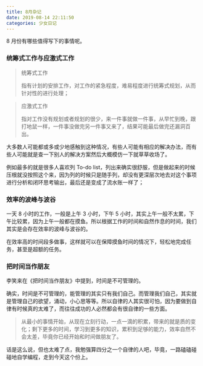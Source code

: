 ```yaml
---
title: 8月杂记
date: 2019-08-14 22:11:50
categories: 少女日记
---
```


8 月份有哪些值得写下的事情呢。

<!--more-->

### 统筹式工作与应激式工作

> 统筹式工作
>
> 指有计划的安排工作，对工作的紧急程度，难易程度进行统筹式规划，从而针对性的进行处理；

> 应激式工作
>
> 指对工作没有规划或者规划的很少，来一件事就做一件事，从早忙到晚，跟打地鼠一样，一件事没做完另一件事又来了，结果可能最后做完还漏洞百出。

大多数人可能都或多或少地感触到这种情况，有些人可能有相应的解决办法，而有些人可能就是查一下别人的解决方案然后大概模仿一下就草草收场了。

例如最多的就是很多人喜欢列 To-do list，列出来确实很舒服，但是做起来的时候压根就没按照这个来，因为列的时候只是随手列，却没有更深层次地去对这个事项进行分析和闭环思考输出，最后还是变成了流水账一样了；

### 效率的波峰与波谷

一天 8 小时的工作，一般是上午 3 小时，下午 5 小时，其实上午一般不太累，下午比较累，因为上午一般都在摸鱼。所以根据工作的时间和自然作息的时间，我们其实是会存在效率的波峰与波谷的。

在效率高的时间段多做事，这样就可以在保障摸鱼时间的情况下，轻松地完成任务，甚至是超额的任务。

### 把时间当作朋友

李笑来在《把时间当作朋友》中提到，时间是不可管理的。

确实，时间是不可管理的，能管理的其实只有我们自己。而管理我们自己，其实就是管理自己的欲望，涌动，小心思等等。所以自律的人其实很可怕，因为要做到自律有时候真的太难了，而往往成功的人必然都会有很自律的一些方面。

> 从最小的事情开始，从现在立刻行动，一点一滴的积累，带来的就是质的变化；剩下更多的时间，学习到更多的知识，累积到足够的能力，效率自然不会太差，毕竟你已经开始和时间做朋友了。

话是这么说，但也太难了点，我勉强算四分之一个自律的人吧，毕竟，一路磕磕碰碰地自学编程，走到今天这个份上。
